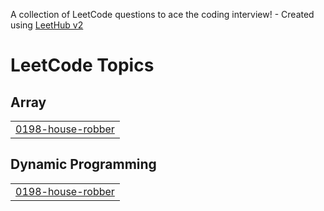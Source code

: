 A collection of LeetCode questions to ace the coding interview! - Created using [LeetHub v2](https://github.com/arunbhardwaj/LeetHub-2.0)
<!---LeetCode Topics Start-->
# LeetCode Topics
## Array
|  |
| ------- |
| [0198-house-robber](https://github.com/yassjd199/LeetCode/tree/master/0198-house-robber) |
## Dynamic Programming
|  |
| ------- |
| [0198-house-robber](https://github.com/yassjd199/LeetCode/tree/master/0198-house-robber) |
<!---LeetCode Topics End-->